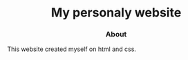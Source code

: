 <div align="center">

# My personaly website

### About

</div>

This website created myself on html and css.